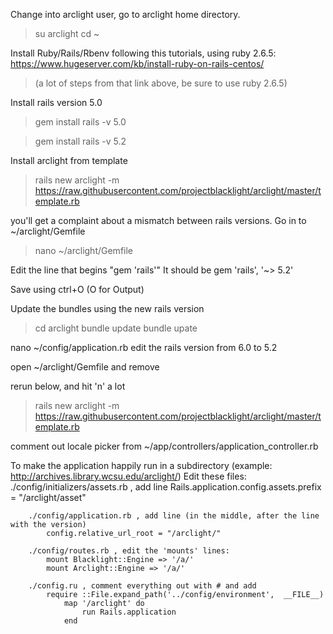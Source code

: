 Change into arclight user, go to arclight home directory.
>   su arclight
>   cd ~

Install Ruby/Rails/Rbenv following this tutorials, using ruby 2.6.5:
  https://www.hugeserver.com/kb/install-ruby-on-rails-centos/
  
>  (a lot of steps from that link above, be sure to use ruby 2.6.5)

Install rails version 5.0
>  gem install rails -v 5.0

>  gem install rails -v 5.2
  
Install arclight from template
>  rails new arclight -m https://raw.githubusercontent.com/projectblacklight/arclight/master/template.rb

you'll get a complaint about a mismatch between rails versions. Go in to ~/arclight/Gemfile
>  nano ~/arclight/Gemfile

Edit the line that begins "gem 'rails'"
It should be 
   gem 'rails', '~> 5.2'

Save using ctrl+O (O for Output)

Update the bundles using the new rails version
>  cd arclight
>  bundle update
>  bundle upate

nano ~/config/application.rb
edit the rails version from 6.0 to 5.2

open ~/arclight/Gemfile and remove 

rerun below, and hit 'n' a lot
>  rails new arclight -m https://raw.githubusercontent.com/projectblacklight/arclight/master/template.rb


comment out locale picker from ~/app/controllers/application_controller.rb


To make the application happily run in a subdirectory (example: http://archives.library.wcsu.edu/arclight/)
	Edit these files:
		./config/initializers/assets.rb , add line 
			Rails.application.config.assets.prefix = "/arclight/asset"
			
		./config/application.rb , add line (in the middle, after the line with the version)
			config.relative_url_root = "/arclight/"

		./config/routes.rb , edit the 'mounts' lines:
			mount Blacklight::Engine => '/a/'
			mount Arclight::Engine => '/a/'
			
		./config.ru , comment everything out with # and add		
			require ::File.expand_path('../config/environment',  __FILE__)
				map '/arclight' do
					run Rails.application
				end

